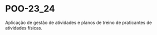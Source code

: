 # POO-23_24
Aplicação de gestão de atividades e planos de treino de praticantes de atividades físicas.
